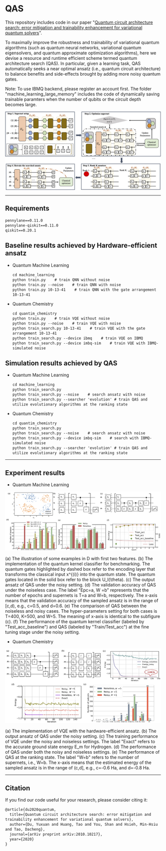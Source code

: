 # QAS
This repository includes code in our paper "[Quantum circuit architecture search: error mitigation and trainability enhancement for variational quantum solvers](https://arxiv.org/abs/2010.10217)".

To maximally improve the robustness and trainability of variational quantum algorithms (such as quantum neural networks, variational quantum eigensolvers, and quantum approximate optimization algorithms), here we devise a resource and runtime efficient scheme termed quantum architecture search  (QAS). In particular, given a learning task, QAS automatically seeks a near optimal ansatz (i.e., quantum circuit architecture) to balance benefits and side-effects brought by adding more noisy quantum gates.

Note: To use IBMQ backend, please register an account first. The folder "machine_learning_large_memory" includes the code of dynamically saving trainable paramters when the number of qubits or the circuit depth becomes large.

![](assests/paradigm.png)

---

## Requirements
```
pennylane==0.11.0
pennylane-qiskit==0.11.0
qiskit==0.20.1
```

## Baseline results achieved by Hardware-efficient ansatz
* Quantum Machine Learning
  ```shell
  cd machine_learning
  python train.py    # train QNN without noise
  python train.py --noise    # train QNN with noise
  python train.py 10-13-41    # train QNN with the gate arrangement 10-13-41

  ```

* Quantum Chemistry
  ```shell
  cd quantim_chemistry
  python train.py    # train VQE without noise
  python train.py --noise    # train VQE with noise
  python train_search.py 10-13-41    # train VQE with the gate arrangement 10-13-41
  python train_search.py --device ibmq    # train VQE on IBMQ
  python train_search.py --device imbq-sim    # train VQE with IBMQ-simulated noise
  ```

## Simulation results achieved by QAS
* Quantum Machine Learning
  ```shell
  cd machine_learning
  python train_search.py
  python train_search.py --noise    # search ansatz with noise
  python train_search.py --searcher 'evolution' # train QAS and utilize evolutionary algorithms at the ranking state 
  ```
* Quantum Chemistry
  ```shell
  cd quantim_chemistry
  python train_search.py
  python train_search.py --noise    # search ansatz with noise
  python train_search.py --device imbq-sim    # search with IBMQ-simulated noise
  python train_search.py --searcher 'evolution' # train QAS and utilize evolutionary algorithms at the ranking state 
  ```
---
## Experiment results
* Quantum Machine Learning

![](assests/noisy_ML.png)

(a) The illustration of some examples in D with first two features. (b) The implementation of the quantum kernel classifier for benchmarking. The quantum gates highlighted by dashed box refer to the encoding layer that transforms the classical input x^{(i)} into the quantum state. The quantum gates located in the solid box refer to the block U_l(\theta). (c) The output ansatz of QAS under the noisy setting. (d) The validation accuracy of QAS under the noiseless case. The label "Epc=a, W =b" represents that the number of epochs and supernets is T=a and W=b, respectively. The x-axis means that the validation accuracy of the sampled ansatz is in the range of [c,d), e.g., c=0.5, and d=0.6. (e) The comparison of QAS between the noiseless and noisy cases. The hyper-parameters setting for both cases is T=400, K=500, and W=5. The meaning of x-axis is identical to the subfigure (c). (f) The performance of the quantum kernel classifier (labeled by "Test_acc_baseline") and QAS (labeled by "Train/Test_acc") at the fine tuning stage under the noisy setting.

* Quantum Chemistry

![](assests/noisy_chem.png)

(a) The implementation of VQE with the hardware-efficient ansatz. (b) The output ansatz of QAS under the noisy setting. (c) The training performance of VQE under the noisy and noiseless settings. The label "Exact" refers to the accurate ground state energy E_m for Hydrogen. (d) The performance of QAS under both the noisy and noiseless settings. (e) The performance of QAS at the ranking state. The label "W=b" refers to the number of supernets, i.e., W=b. The x-axis means that the estimated energy of the sampled ansatz is in the range of (c,d], e.g., c=-0.6 Ha, and  d=-0.8 Ha. 

---

## Citation
If you find our code useful for your research, please consider citing it:
```
@article{du2020quantum,
  title={Quantum circuit architecture search: error mitigation and trainability enhancement for variational quantum solvers},
  author={Du, Yuxuan and Huang, Tao and You, Shan and Hsieh, Min-Hsiu and Tao, Dacheng},
  journal={arXiv preprint arXiv:2010.10217},
  year={2020}
}
```
